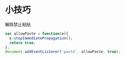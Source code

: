 # 小技巧

解除禁止粘贴

```javascript
var allowPaste = function(e){
  e.stopImmediatePropagation();
  return true;
};
document.addEventListener('paste', allowPaste, true);
```
